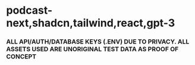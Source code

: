 # podcast-next,shadcn,tailwind,react,gpt-3

### ALL API/AUTH/DATABASE KEYS (.ENV) DUE TO PRIVACY. ALL ASSETS USED ARE UNORIGINAL TEST DATA AS PROOF OF CONCEPT
